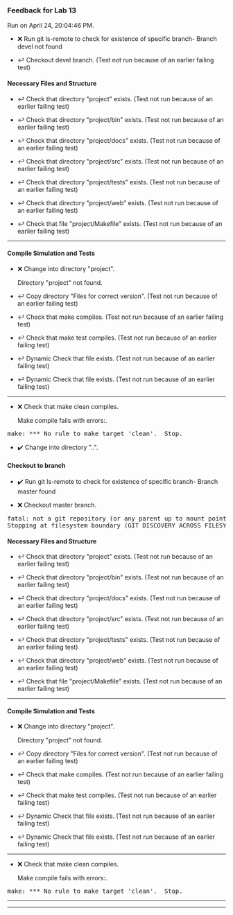### Feedback for Lab 13

Run on April 24, 20:04:46 PM.

+ :x:  Run git ls-remote to check for existence of specific branch- Branch devel not found

+ :leftwards_arrow_with_hook:  Checkout devel branch. (Test not run because of an earlier failing test)


#### Necessary Files and Structure

+ :leftwards_arrow_with_hook:  Check that directory "project" exists. (Test not run because of an earlier failing test)

+ :leftwards_arrow_with_hook:  Check that directory "project/bin" exists. (Test not run because of an earlier failing test)

+ :leftwards_arrow_with_hook:  Check that directory "project/docs" exists. (Test not run because of an earlier failing test)

+ :leftwards_arrow_with_hook:  Check that directory "project/src" exists. (Test not run because of an earlier failing test)

+ :leftwards_arrow_with_hook:  Check that directory "project/tests" exists. (Test not run because of an earlier failing test)

+ :leftwards_arrow_with_hook:  Check that directory "project/web" exists. (Test not run because of an earlier failing test)

+ :leftwards_arrow_with_hook:  Check that file "project/Makefile" exists. (Test not run because of an earlier failing test)

---


#### Compile Simulation and Tests

+ :x:  Change into directory "project".

     Directory "project" not found.

+ :leftwards_arrow_with_hook:  Copy directory "Files for correct version". (Test not run because of an earlier failing test)

+ :leftwards_arrow_with_hook:  Check that make  compiles. (Test not run because of an earlier failing test)

+ :leftwards_arrow_with_hook:  Check that make test compiles. (Test not run because of an earlier failing test)

+ :leftwards_arrow_with_hook:  Dynamic Check that file exists. (Test not run because of an earlier failing test)

+ :leftwards_arrow_with_hook:  Dynamic Check that file exists. (Test not run because of an earlier failing test)

---

+ :x:  Check that make clean compiles.

    Make compile fails with errors:.
<pre>make: *** No rule to make target 'clean'.  Stop.
</pre>



+ :heavy_check_mark:  Change into directory "..".


#### Checkout to branch

+ :heavy_check_mark:  Run git ls-remote to check for existence of specific branch- Branch master found

+ :x:  Checkout master branch.

<pre>fatal: not a git repository (or any parent up to mount point /project)
Stopping at filesystem boundary (GIT_DISCOVERY_ACROSS_FILESYSTEM not set).
</pre>




#### Necessary Files and Structure

+ :leftwards_arrow_with_hook:  Check that directory "project" exists. (Test not run because of an earlier failing test)

+ :leftwards_arrow_with_hook:  Check that directory "project/bin" exists. (Test not run because of an earlier failing test)

+ :leftwards_arrow_with_hook:  Check that directory "project/docs" exists. (Test not run because of an earlier failing test)

+ :leftwards_arrow_with_hook:  Check that directory "project/src" exists. (Test not run because of an earlier failing test)

+ :leftwards_arrow_with_hook:  Check that directory "project/tests" exists. (Test not run because of an earlier failing test)

+ :leftwards_arrow_with_hook:  Check that directory "project/web" exists. (Test not run because of an earlier failing test)

+ :leftwards_arrow_with_hook:  Check that file "project/Makefile" exists. (Test not run because of an earlier failing test)

---


#### Compile Simulation and Tests

+ :x:  Change into directory "project".

     Directory "project" not found.

+ :leftwards_arrow_with_hook:  Copy directory "Files for correct version". (Test not run because of an earlier failing test)

+ :leftwards_arrow_with_hook:  Check that make  compiles. (Test not run because of an earlier failing test)

+ :leftwards_arrow_with_hook:  Check that make test compiles. (Test not run because of an earlier failing test)

+ :leftwards_arrow_with_hook:  Dynamic Check that file exists. (Test not run because of an earlier failing test)

+ :leftwards_arrow_with_hook:  Dynamic Check that file exists. (Test not run because of an earlier failing test)

---

+ :x:  Check that make clean compiles.

    Make compile fails with errors:.
<pre>make: *** No rule to make target 'clean'.  Stop.
</pre>



---

---

